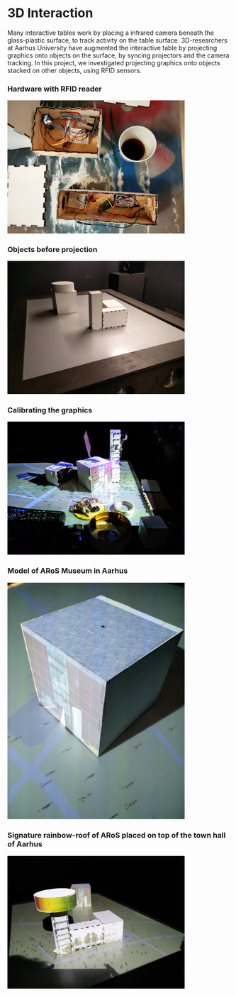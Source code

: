 # 3D Interaction
Many interactive tables work by placing a infrared camera beneath the glass-plastic surface, to track activity on the table surface. 3D-researchers at Aarhus University have augmented the interactive table by projecting graphics onto objects on the surface, by syncing projectors and the camera tracking. In this project, we investigated projecting graphics onto objects stacked on other objects, using RFID sensors. 

### Hardware with RFID reader 
<img width="400" src="IMG_20160613_111003.jpg">

### Objects before projection
<img width="400" src="IMG_20160616_143925.jpg">

### Calibrating the graphics
<img width="400" src="IMG_20160614_120126.jpg">

### Model of ARoS Museum in Aarhus
<img width="400" src="IMG_20160613_223427.jpg">

### Signature rainbow-roof of ARoS placed on top of the town hall of Aarhus
<img width="400" src="IMG_20160616_143520.jpg">
